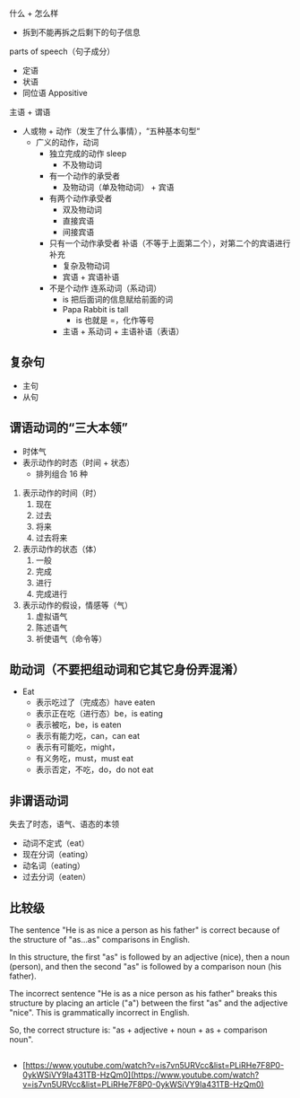 
什么 + 怎么样
- 拆到不能再拆之后剩下的句子信息

parts of speech（句子成分）
- 定语
- 状语
-  同位语 Appositive

主语 + 谓语

- 人或物 + 动作（发生了什么事情），“五种基本句型“
    - 广义的动作，动词
        - 独立完成的动作  sleep
            - 不及物动词
        -  有一个动作的承受者
            - 及物动词（单及物动词） + 宾语 
        - 有两个动作承受者
            - 双及物动词
            - 直接宾语
            - 间接宾语
        - 只有一个动作承受者 补语（不等于上面第二个），对第二个的宾语进行补充
            - 复杂及物动词
            - 宾语 + 宾语补语
        - 不是个动作 连系动词（系动词）
            - is 把后面词的信息赋给前面的词
            - Papa Rabbit is tall
                - is 也就是 =，化作等号
            - 主语 + 系动词 + 主语补语（表语）


## 复杂句

- 主句
- 从句

## 谓语动词的“三大本领”
- 时体气
- 表示动作的时态（时间 + 状态）
   - 排列组合 16 种
1. 表示动作的时间（时）
   1. 现在
   2. 过去
   3. 将来
   4. 过去将来
2. 表示动作的状态（体）
   1. 一般
   2. 完成
   3. 进行
   4. 完成进行
3. 表示动作的假设，情感等（气）
   1. 虚拟语气
   2. 陈述语气
   3. 祈使语气（命令等）


## 助动词（不要把组动词和它其它身份弄混淆）

- Eat
  - 表示吃过了（完成态）have eaten
  - 表示正在吃（进行态）be，is eating
  - 表示被吃，be，is eaten
  - 表示有能力吃，can，can eat
  - 表示有可能吃，might，
  - 有义务吃，must，must eat
  - 表示否定，不吃，do，do not eat


## 非谓语动词
失去了时态，语气、语态的本领
- 动词不定式（eat）
- 现在分词（eating）
- 动名词（eating）
- 过去分词（eaten）

## 比较级

The sentence "He is as nice a person as his father" is correct because of the structure of "as...as" comparisons in English. 

In this structure, the first "as" is followed by an adjective (nice), then a noun (person), and then the second "as" is followed by a comparison noun (his father). 

The incorrect sentence "He is as a nice person as his father" breaks this structure by placing an article ("a") between the first "as" and the adjective "nice". This is grammatically incorrect in English. 

So, the correct structure is: "as + adjective + noun + as + comparison noun".

## 
- [https://www.youtube.com/watch?v=is7vn5URVcc&list=PLiRHe7F8P0-0ykWSiVY9Ia431TB-HzQm0](https://www.youtube.com/watch?v=is7vn5URVcc&list=PLiRHe7F8P0-0ykWSiVY9Ia431TB-HzQm0)